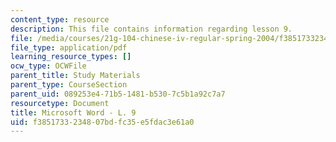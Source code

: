 ```yaml
---
content_type: resource
description: This file contains information regarding lesson 9.
file: /media/courses/21g-104-chinese-iv-regular-spring-2004/f3851733234807bdfc35e5fdac3e61a0_MIT21G_104S04_L9.pdf
file_type: application/pdf
learning_resource_types: []
ocw_type: OCWFile
parent_title: Study Materials
parent_type: CourseSection
parent_uid: 089253e4-71b5-1481-b530-7c5b1a92c7a7
resourcetype: Document
title: Microsoft Word - L. 9
uid: f3851733-2348-07bd-fc35-e5fdac3e61a0
---
```

